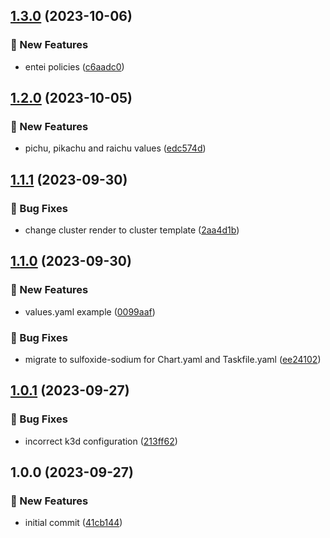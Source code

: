 ## [1.3.0](https://github.com/AtomiCloud/sulfoxide.sodium/compare/v1.2.0...v1.3.0) (2023-10-06)


### 🚀 New Features

* entei policies ([c6aadc0](https://github.com/AtomiCloud/sulfoxide.sodium/commit/c6aadc0616385af272ce122572b2892a9791d89a))

## [1.2.0](https://github.com/AtomiCloud/sulfoxide.sodium/compare/v1.1.1...v1.2.0) (2023-10-05)


### 🚀 New Features

* pichu, pikachu and raichu values ([edc574d](https://github.com/AtomiCloud/sulfoxide.sodium/commit/edc574ddaa34bcb8bf60800efdb86fe199654bd0))

## [1.1.1](https://github.com/AtomiCloud/sulfoxide.sodium/compare/v1.1.0...v1.1.1) (2023-09-30)


### 🐛 Bug Fixes

* change cluster render to cluster template ([2aa4d1b](https://github.com/AtomiCloud/sulfoxide.sodium/commit/2aa4d1bfd6526d49f0156607f340dbf71988f831))

## [1.1.0](https://github.com/AtomiCloud/sulfoxide.sodium/compare/v1.0.1...v1.1.0) (2023-09-30)


### 🚀 New Features

* values.yaml example ([0099aaf](https://github.com/AtomiCloud/sulfoxide.sodium/commit/0099aaf65541810d9d27978606b383bdb49baffb))


### 🐛 Bug Fixes

* migrate to sulfoxide-sodium for Chart.yaml and Taskfile.yaml ([ee24102](https://github.com/AtomiCloud/sulfoxide.sodium/commit/ee24102f5c3be596d6f1cf8b8bd976f4f90a6e20))

## [1.0.1](https://github.com/AtomiCloud/sulfoxide.sodium/compare/v1.0.0...v1.0.1) (2023-09-27)


### 🐛 Bug Fixes

* incorrect k3d configuration ([213ff62](https://github.com/AtomiCloud/sulfoxide.sodium/commit/213ff6235eaa9d1a882a978155dcf745e83bef22))

## 1.0.0 (2023-09-27)


### 🚀 New Features

* initial commit ([41cb144](https://github.com/AtomiCloud/sulfoxide.sodium/commit/41cb14429a417da0f4eaf1208508742f92a3224b))
